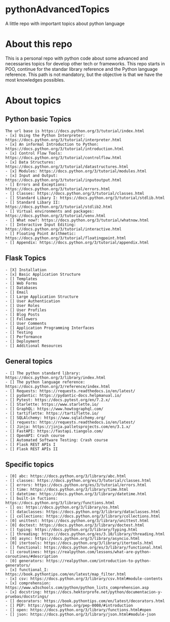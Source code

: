 # pythonAdvancedTopics
A little repo with important topics about python language

# About this repo
This is a personal repo with python code about some advanced and necessaries topics for develop other tech or frameworks. This repo starts in POO, continue for the standar library reference and the Python language reference. This path is not mandatory, but the objective is that we have the most knowledges possibles.

# About topics

## Python basic Topics
    The url base is https://docs.python.org/3/tutorial/index.html
    - [x] Using the Python Interpreter: https://docs.python.org/3/tutorial/interpreter.html
    - [x] An informal Introduction to Python: https://docs.python.org/3/tutorial/introduction.html
    - [x] Control Flow Tools: https://docs.python.org/3/tutorial/controlflow.html
    - [x] Data Structures: https://docs.python.org/3/tutorial/datastructures.html
    - [x] Modules: https://docs.python.org/3/tutorial/modules.html
    - [x] Input and Output: https://docs.python.org/3/tutorial/inputoutput.html
    - [] Errors and Exceptions: https://docs.python.org/3/tutorial/errors.html
    - [] Classes: https://docs.python.org/3/tutorial/classes.html
    - [] Standard Libary I: https://docs.python.org/3/tutorial/stdlib.html
    - [] Standard Libary II: https://docs.python.org/3/tutorial/stdlib2.html
    - [] Virtual environments and packages: https://docs.python.org/3/tutorial/venv.html
    - [] What now?: https://docs.python.org/3/tutorial/whatnow.html
    - [] Interactive Input Editing: https://docs.python.org/3/tutorial/interactive.html
    - [] Floating Point Arithmetic: https://docs.python.org/3/tutorial/floatingpoint.html
    - [] Appendix: https://docs.python.org/3/tutorial/appendix.html

## Flask Topics
    - [X] Installation
    - [x] Basic Application Structure
    - [] Templates
    - [] Web Forms
    - [] Databases 
    - [] Email
    - [] Large Application Structure
    - [] User Authentication
    - [] User Roles
    - [] User Profiles
    - [] Blog Posts
    - [] Followers
    - [] User Comments
    - [] Application Programming Interfaces
    - [] Testing
    - [] Performance
    - [] Deployment
    - [] Additional Resources

## General topics 
    - [] The python standard library: https://docs.python.org/3/library/index.html
    - [] The python language reference: https://docs.python.org/3/reference/index.html
    - [] Requests: https://requests.readthedocs.io/en/latest/
    - [] pydantic: https://pydantic-docs.helpmanual.io/
    - [] Pytest: https://docs.pytest.org/en/7.2.x/
    - [] Starlette: https://www.starlette.io/
    - [] GraphQL: https://www.howtographql.com/
    - [] tartiflette: https://tartiflette.io/
    - [] SQLAlchemy: https://www.sqlalchemy.org/
    - [] requests: https://requests.readthedocs.io/en/latest/
    - [] Jinja: https://jinja.palletsprojects.com/en/3.1.x/
    - [] FastAPI: https://fastapi.tiangolo.com/
    - [] OpenAPI: Crash course
    - [] Automated Software Testing: Crash course
    - [] Flask REST APIs I
    - [] Flask REST APIs II

## Specific topics 
    - [0] abc: https://docs.python.org/3/library/abc.html
    - [] classes: https://docs.python.org/es/3/tutorial/classes.html
    - [] errors: https://docs.python.org/es/3/tutorial/errors.html
    - [] time: https://docs.python.org/3/library/time.html
    - [] datetime: https://docs.python.org/3/library/datetime.html
    - [] built-in fuctions: https://docs.python.org/3/library/functions.html
    - [] os: https://docs.python.org/3/library/os.html
    - [] dataclasses: https://docs.python.org/3/library/dataclasses.html
    - [] collections: https://docs.python.org/3/library/collections.html
    - [0] unittest: https://docs.python.org/3/library/unittest.html
    - [0] doctest: https://docs.python.org/3/library/doctest.html
    - [] typing: https://docs.python.org/3/library/typing.html
    - [] threading: https://docs.python.org/es/3.10/library/threading.html
    - [0] async: https://docs.python.org/3/library/asyncio.html
    - [0] itertools: https://docs.python.org/3/library/itertools.html
    - [] functional: https://docs.python.org/es/3/library/functional.html
    - [] coroutines: https://realpython.com/lessons/what-are-python-coroutines/#description
    - [0] generators: https://realpython.com/introduction-to-python-generators/
    - [x] functional_I: https://book.pythontips.com/en/latest/map_filter.html
    - [x] csv: https://docs.python.org/3/library/csv.html#module-contents
    - [x] comprehension: https://www.w3schools.com/python/python_lists_comprehension.asp
    - [x] docstring: https://docs.hektorprofe.net/python/documentacion-y-pruebas/docstrings/
    - [] decorators: https://book.pythontips.com/en/latest/decorators.html
    - [] PEP: https://peps.python.org/pep-0008/#introduction
    - [] open: https://docs.python.org/3/library/functions.html#open
    - [] json: https://docs.python.org/3/library/json.html#module-json
